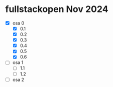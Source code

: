 # fullstackopen Nov 2024

- [x] osa 0
    - [x] 0.1
    - [x] 0.2
    - [x] 0.3
    - [x] 0.4
    - [x] 0.5
    - [x] 0.6
- [ ] osa 1
    - [ ] 1.1
    - [ ] 1.2
- [ ] osa 2

